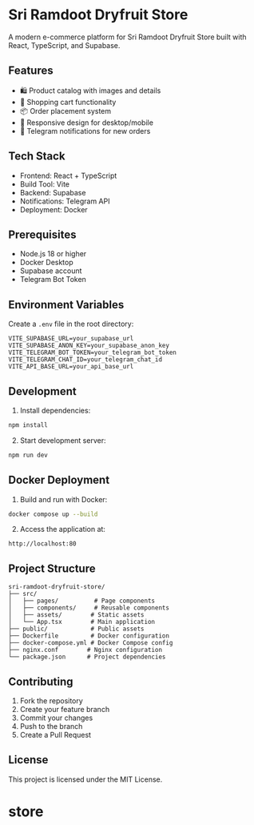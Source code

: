 # Sri Ramdoot Dryfruit Store

A modern e-commerce platform for Sri Ramdoot Dryfruit Store built with React, TypeScript, and Supabase.

## Features

- 🛍️ Product catalog with images and details
- 🛒 Shopping cart functionality
- 📦 Order placement system
- 📱 Responsive design for desktop/mobile
- 🔔 Telegram notifications for new orders

## Tech Stack

- Frontend: React + TypeScript
- Build Tool: Vite
- Backend: Supabase
- Notifications: Telegram API
- Deployment: Docker

## Prerequisites

- Node.js 18 or higher
- Docker Desktop
- Supabase account
- Telegram Bot Token

## Environment Variables

Create a `.env` file in the root directory:

```env
VITE_SUPABASE_URL=your_supabase_url
VITE_SUPABASE_ANON_KEY=your_supabase_anon_key
VITE_TELEGRAM_BOT_TOKEN=your_telegram_bot_token
VITE_TELEGRAM_CHAT_ID=your_telegram_chat_id
VITE_API_BASE_URL=your_api_base_url
```

## Development

1. Install dependencies:
```bash
npm install
```

2. Start development server:
```bash
npm run dev
```

## Docker Deployment

1. Build and run with Docker:
```bash
docker compose up --build
```

2. Access the application at:
```
http://localhost:80
```

## Project Structure

```
sri-ramdoot-dryfruit-store/
├── src/
│   ├── pages/          # Page components
│   ├── components/     # Reusable components
│   ├── assets/        # Static assets
│   └── App.tsx        # Main application
├── public/            # Public assets
├── Dockerfile         # Docker configuration
├── docker-compose.yml # Docker Compose config
├── nginx.conf        # Nginx configuration
└── package.json      # Project dependencies
```

## Contributing

1. Fork the repository
2. Create your feature branch
3. Commit your changes
4. Push to the branch
5. Create a Pull Request

## License

This project is licensed under the MIT License.
# store

